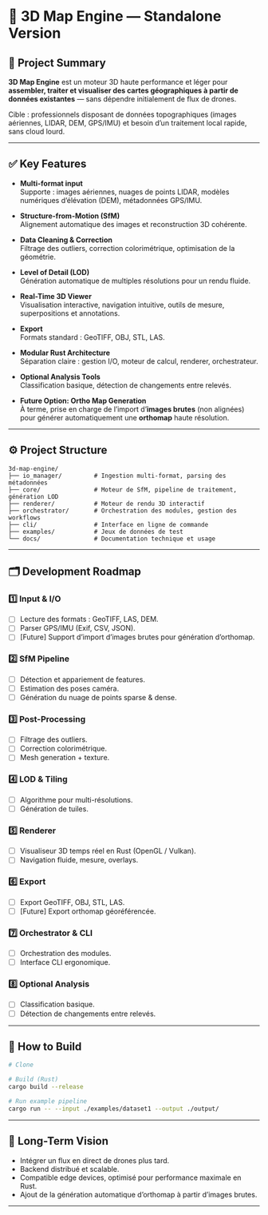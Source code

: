 # 📌 3D Map Engine — Standalone Version

## 🚀 Project Summary

**3D Map Engine** est un moteur 3D haute performance et léger pour **assembler, traiter et visualiser des cartes géographiques à partir de données existantes** — sans dépendre initialement de flux de drones.

Cible : professionnels disposant de données topographiques (images aériennes, LIDAR, DEM, GPS/IMU) et besoin d’un traitement local rapide, sans cloud lourd.

---

## ✅ Key Features

- **Multi-format input**  
  Supporte : images aériennes, nuages de points LIDAR, modèles numériques d’élévation (DEM), métadonnées GPS/IMU.

- **Structure-from-Motion (SfM)**  
  Alignement automatique des images et reconstruction 3D cohérente.

- **Data Cleaning & Correction**  
  Filtrage des outliers, correction colorimétrique, optimisation de la géométrie.

- **Level of Detail (LOD)**  
  Génération automatique de multiples résolutions pour un rendu fluide.

- **Real-Time 3D Viewer**  
  Visualisation interactive, navigation intuitive, outils de mesure, superpositions et annotations.

- **Export**  
  Formats standard : GeoTIFF, OBJ, STL, LAS.

- **Modular Rust Architecture**  
  Séparation claire : gestion I/O, moteur de calcul, renderer, orchestrateur.

- **Optional Analysis Tools**  
  Classification basique, détection de changements entre relevés.

- **Future Option: Ortho Map Generation**  
  À terme, prise en charge de l’import d’**images brutes** (non alignées) pour générer automatiquement une **orthomap** haute résolution.

---

## ⚙️ Project Structure

```plaintext
3d-map-engine/
├── io_manager/         # Ingestion multi-format, parsing des métadonnées
├── core/               # Moteur de SfM, pipeline de traitement, génération LOD
├── renderer/           # Moteur de rendu 3D interactif
├── orchestrator/       # Orchestration des modules, gestion des workflows
├── cli/                # Interface en ligne de commande
├── examples/           # Jeux de données de test
└── docs/               # Documentation technique et usage
```

---

## 🗂️ Development Roadmap

### 1️⃣ **Input & I/O**
- [ ] Lecture des formats : GeoTIFF, LAS, DEM.
- [ ] Parser GPS/IMU (Exif, CSV, JSON).
- [ ] [Future] Support d’import d’images brutes pour génération d’orthomap.

### 2️⃣ **SfM Pipeline**
- [ ] Détection et appariement de features.
- [ ] Estimation des poses caméra.
- [ ] Génération du nuage de points sparse & dense.

### 3️⃣ **Post-Processing**
- [ ] Filtrage des outliers.
- [ ] Correction colorimétrique.
- [ ] Mesh generation + texture.

### 4️⃣ **LOD & Tiling**
- [ ] Algorithme pour multi-résolutions.
- [ ] Génération de tuiles.

### 5️⃣ **Renderer**
- [ ] Visualiseur 3D temps réel en Rust (OpenGL / Vulkan).
- [ ] Navigation fluide, mesure, overlays.

### 6️⃣ **Export**
- [ ] Export GeoTIFF, OBJ, STL, LAS.
- [ ] [Future] Export orthomap géoréférencée.

### 7️⃣ **Orchestrator & CLI**
- [ ] Orchestration des modules.
- [ ] Interface CLI ergonomique.

### 8️⃣ **Optional Analysis**
- [ ] Classification basique.
- [ ] Détection de changements entre relevés.

---

## 📖 How to Build

```bash
# Clone

# Build (Rust)
cargo build --release

# Run example pipeline
cargo run -- --input ./examples/dataset1 --output ./output/
```

---

## 📌 Long-Term Vision

- Intégrer un flux en direct de drones plus tard.
- Backend distribué et scalable.
- Compatible edge devices, optimisé pour performance maximale en Rust.
- Ajout de la génération automatique d’orthomap à partir d’images brutes.

---
